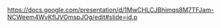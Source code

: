 https://docs.google.com/presentation/d/1MwCHLCJBhimqs8M7TFJam-NCWeem4WvKfIJVOmspJOg/edit#slide=id.p
